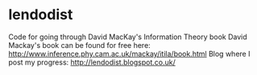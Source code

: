 # lendodist
Code for going through David MacKay's Information Theory book
David Mackay's book can be found for free here: http://www.inference.phy.cam.ac.uk/mackay/itila/book.html
Blog where I post my progress: http://lendodist.blogspot.co.uk/


